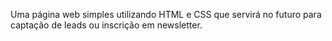Uma página web simples utilizando HTML e CSS que servirá no futuro para captação de leads ou inscrição em newsletter.
